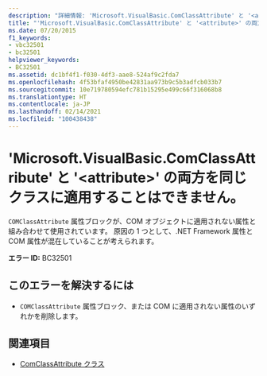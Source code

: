 ```yaml
---
description: "詳細情報: 'Microsoft.VisualBasic.ComClassAttribute' と '<attribute>' の両方を同じクラスに適用することはできません"
title: "'Microsoft.VisualBasic.ComClassAttribute' と '<attribute>' の両方を同じクラスに適用することはできません。"
ms.date: 07/20/2015
f1_keywords:
- vbc32501
- bc32501
helpviewer_keywords:
- BC32501
ms.assetid: dc1bf4f1-f030-4df3-aae8-524af9c2fda7
ms.openlocfilehash: 4f53bfaf4950be42831aa973b9c5b3adfcb033b7
ms.sourcegitcommit: 10e719780594efc781b15295e499c66f316068b8
ms.translationtype: HT
ms.contentlocale: ja-JP
ms.lasthandoff: 02/14/2021
ms.locfileid: "100438438"
---
```

# <a name="microsoftvisualbasiccomclassattribute-and-attribute-cannot-both-be-applied-to-the-same-class"></a>'Microsoft.VisualBasic.ComClassAttribute' と '\<attribute>' の両方を同じクラスに適用することはできません。

`COMClassAttribute` 属性ブロックが、COM オブジェクトに適用されない属性と組み合わせて使用されています。 原因の 1 つとして、.NET Framework 属性と COM 属性が混在していることが考えられます。  
  
 **エラー ID:** BC32501  
  
## <a name="to-correct-this-error"></a>このエラーを解決するには  
  
- `COMClassAttribute` 属性ブロック、または COM に適用されない属性のいずれかを削除します。  
  
## <a name="see-also"></a>関連項目

- [ComClassAttribute クラス](xref:Microsoft.VisualBasic.ComClassAttribute)
